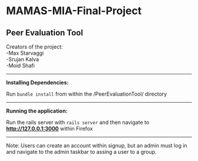 # MAMAS-MIA-Final-Project

<strong>Peer Evaluation Tool</strong>
----------------------------------------------------------------------------------------------------

Creators of the project:\
-Max Starvaggi\
-Srujan Kalva\
-Moid Shafi

----------------------------------------------------------------------------------------------------
<strong>Installing Dependencies:</strong>

Run ```bundle install``` from within the /PeerEvaluationTool/ directory

----------------------------------------------------------------------------------------------------
<strong>Running the application:</strong>

Run the rails server with ```rails server``` and then navigate to **http://127.0.0.1:3000** within Firefox

----------------------------------------------------------------------------------------------------

Note: Users can create an account within signup, but an admin must log in and navigate to the admin taskbar to assing a user to a group.
